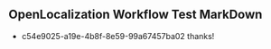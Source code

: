 ## OpenLocalization Workflow Test MarkDown
* c54e9025-a19e-4b8f-8e59-99a67457ba02 thanks!

<!--HONumber=Aug16_HO3-->


